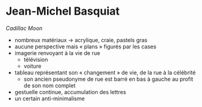 # Jean-Michel Basquiat

*Cadillac Moon*
- nombreux matériaux → acrylique, craie, pastels gras
- aucune perspective mais « plans » figurés par les cases
- imagerie renvoyant à la vie de rue
  - télévision
  - voiture
- tableau représentant son « changement » de vie, de la rue à la célébrité
  - son ancien pseudonyme de rue est barré en bas à gauche au profit de son nom complet
- gestuelle continue, accumulation des lettres
- un certain anti-minimalisme
